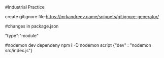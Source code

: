#Industrial Practice 

 create gitignore file:https://mrkandreev.name/snippets/gitignore-generator/

#changes in package.json
 
 "type":"module"

#nodemon dev dependeny
 npm i -D nodemon
  script {"dev" : "nodemon src/index.js"}